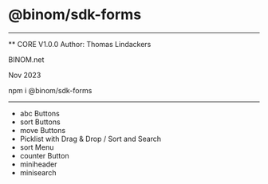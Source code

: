 # @binom/sdk-forms
---------------------------------------------------------------------------------
** CORE V1.0.0
Author: Thomas Lindackers 

BINOM.net

Nov 2023

npm i @binom/sdk-forms  

---------------------------------------------------------------------------------

- abc Buttons
- sort Buttons
- move Buttons
- Picklist  with Drag & Drop / Sort and Search
- sort Menu
- counter Button
- miniheader
- minisearch
